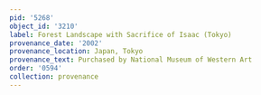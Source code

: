 ```yaml
---
pid: '5268'
object_id: '3210'
label: Forest Landscape with Sacrifice of Isaac (Tokyo)
provenance_date: '2002'
provenance_location: Japan, Tokyo
provenance_text: Purchased by National Museum of Western Art
order: '0594'
collection: provenance
---
```


